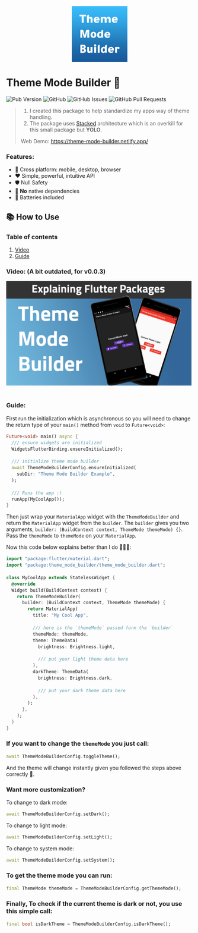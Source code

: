 <div style="display: flex; justify-content: center;">
  <img src="https://raw.githubusercontent.com/YazeedAlKhalaf/theme_mode_builder/main/readme_images/theme_mode_builder_logo.png" width="150px"  />
</div>

# Theme Mode Builder 🚀

![Pub Version](https://img.shields.io/pub/v/theme_mode_builder?style=for-the-badge)
![GitHub](https://img.shields.io/github/license/YazeedAlKhalaf/theme_mode_builder?style=for-the-badge)
![GitHub Issues](https://img.shields.io/github/issues/YazeedAlKhalaf/theme_mode_builder?style=for-the-badge)
![GitHub Pull Requests](https://img.shields.io/github/issues-pr/YazeedAlKhalaf/theme_mode_builder?style=for-the-badge)

> 1. I created this package to help standardize my apps way of theme handling.
> 2. The package uses [Stacked](https://pub.dev/packages/stacked) architecture which is an overkill for this small package but **YOLO**.
>
> Web Demo: <a href="https://theme-mode-builder.netlify.app/" target="_blank">https://theme-mode-builder.netlify.app/</a>

### Features:

- 🚀 Cross platform: mobile, desktop, browser
- ❤ Simple, powerful, intuitive API
- 🛡 Null Safety
- 🎈 **No** native dependencies
- 🔋 Batteries included

## 📚 How to Use

### Table of contents

1. [Video](#Video)
2. [Guide](#Guide)

### Video: (A bit outdated, for v0.0.3)

<div style="width: 500px;">
  <a href="https://youtu.be/yDwZHzBRsqQ" target="_blank">
    <img src="https://raw.githubusercontent.com/YazeedAlKhalaf/theme_mode_builder/main/readme_images/explainer_video_thumbnail.jpg" alt="Theme Mode Builder | Explaining Flutter Packages" />
  </a>
</div>

</br>

### Guide:

First run the initialization which is asynchronous so you will need to change the return type of your `main()` method from `void` to `Future<void>`:

```dart
Future<void> main() async {
  /// ensure widgets are initialized
  WidgetsFlutterBinding.ensureInitialized();

  /// initialize theme mode builder
  await ThemeModeBuilderConfig.ensureInitialized(
    subDir: "Theme Mode Builder Example",
  );

  /// Runs the app :)
  runApp(MyCoolApp());
}
```

Then just wrap your `MaterialApp` widget with the `ThemeModeBuilder` and return the `MaterialApp` widget from the `builder`.
The `builder` gives you two arguments, `builder: (BuildContext context, ThemeMode themeMode) {}`.
Pass the `themeMode` to `themeMode` on your `MaterialApp`.

Now this code below explains better than I do 🙈🚀😂:

```dart
import "package:flutter/material.dart";
import "package:theme_mode_builder/theme_mode_builder.dart";

class MyCoolApp extends StatelessWidget {
  @override
  Widget build(BuildContext context) {
    return ThemeModeBuilder(
      builder: (BuildContext context, ThemeMode themeMode) {
        return MaterialApp(
          title: "My Cool App",

          /// here is the `themeMode` passed form the `builder`
          themeMode: themeMode,
          theme: ThemeData(
            brightness: Brightness.light,

            /// put your light theme data here
          ),
          darkTheme: ThemeData(
            brightness: Brightness.dark,

            /// put your dark theme data here
          ),
        );
      },
    );
  }
}
```

### If you want to change the `themeMode` you just call:

```dart
await ThemeModeBuilderConfig.toggleTheme();
```

And the theme will change instantly given you followed the steps above correctly 🎉.

### Want more customization?

To change to dark mode:

```dart
await ThemeModeBuilderConfig.setDark();
```

To change to light mode:

```dart
await ThemeModeBuilderConfig.setLight();
```

To change to system mode:

```dart
await ThemeModeBuilderConfig.setSystem();
```

### To get the theme mode you can run:

```dart
final ThemeMode themeMode = ThemeModeBuilderConfig.getThemeMode();
```

### Finally, To check if the current theme is dark or not, you use this simple call:

```dart
final bool isDarkTheme = ThemeModeBuilderConfig.isDarkTheme();
```
